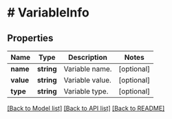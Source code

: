 # # VariableInfo

## Properties

Name | Type | Description | Notes
------------ | ------------- | ------------- | -------------
**name** | **string** | Variable name. | [optional]
**value** | **string** | Variable value. | [optional]
**type** | **string** | Variable type. | [optional]

[[Back to Model list]](../../README.md#models) [[Back to API list]](../../README.md#endpoints) [[Back to README]](../../README.md)
